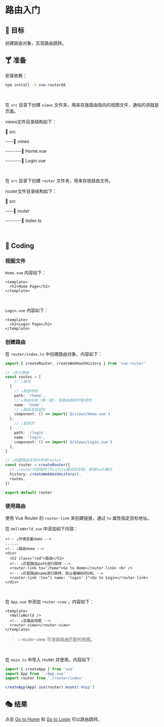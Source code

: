# 路由入门

## 🎯 目标

创建路由对象，实现路由跳转。

## 🍸 准备

安装依赖：

```bash
npm install -S vue-router@4
```

<br/>

在 `src` 目录下创建 `views` 文件夹，用来存放路由指向的视图文件，通俗的讲就是页面。

views文件目录结构如下：

📁 src

----📁 views

--------📄 Home.vue

--------📄 Login.vue

<br/>

在 `src` 目录下创建 `router` 文件夹，用来存放路由文件。

router文件目录结构如下：

📁 src

----📁 router

--------📄 index.ts

<br/>

## 🌈 Coding

### 视图文件

`Home.vue` 内容如下：

```vue
<template>
  <h2>Home Page</h2>
</template>
```

<br/>

`Login.vue` 内容如下：

```vue
<template>
  <h2>Login Page</h2>
</template>
```

### 创建路由

在 `router/index.ts` 中创建路由对象，内容如下：

```typescript
import { createRouter, createWebHashHistory } from 'vue-router'

// ↓定义路由
const routes = [
	// ↓首页
  {
    // ↓路由地址
    path: '/home',
    // ↓路由名称（唯一值），在路由跳转时能用到
    name: 'home',
    // ↓路由渲染组件
    component: () => import('@/views/Home.vue')
  },
	// ↓登录页
  {
    path: '/login',
    name: 'login',
    component: () => import('@/views/Login.vue')
  },
]

// ↓创建路由实例并传递routes
const router = createRouter({
  // ↓router内部提供了history模式的实现，使用hash模式
  history: createWebHashHistory(),
  routes,
})

export default router
```

### 使用路由

使用 Vue Router 的 `router-link` 来创建链接，通过 `to` 属性指定目标地址。

在 `HelloWorld.vue` 中添加如下内容：

```vue
<!-- ↓环境变量demo -->
......
<!-- ↓路由demo -->
<div>
  <h2 class="red">路由</h2>
  <!-- ↓匹配路由path进行跳转 -->
  <router-link to="/home">Go to Home</router-link> <br />
  <!-- ↓匹配路由name进行跳转，防止硬编码的URL -->
  <router-link :to="{ name: 'login' }">Go to Login</router-link>
</div>
```

<br/>

在 `App.vue` 中添加 `router-view` ，内容如下：

```vue
<template>
  <HelloWorld />
  <!-- ↓总路由视图 -->
  <router-view></router-view>
</template>
```

> 💡 router-view 可渲染路由匹配的视图。

<br/>

在 `main.ts` 中导入 router 并使用，内容如下：

```typescript
import { createApp } from 'vue'
import App from './App.vue'
import router from './router/index'

createApp(App).use(router).mount('#app')
```

## 🎭 结果

点击 <u>Go to Home</u> 和 <u>Go to Login</u> 可以路由跳转。
